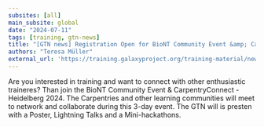 ```yaml
---
subsites: [all]
main_subsite: global
date: "2024-07-11"
tags: [training, gtn-news]
title: "[GTN news] Registration Open for BioNT Community Event &amp; CarpentryConnect Heidelberg"
authors: "Teresa Müller"
external_url: 'https://training.galaxyproject.org/training-material/news/2024/07/11/CC2024-registration.html'
---
```


Are you interested in training and want to connect with other enthusiastic traineres? Than join the BioNT Community Event &amp; CarpentryConnect - Heidelberg 2024. The Carpentries and other learning communities will meet to network and collaborate during this 3-day event. The GTN will is presten with a Poster, Lightning Talks and a Mini-hackathons.

